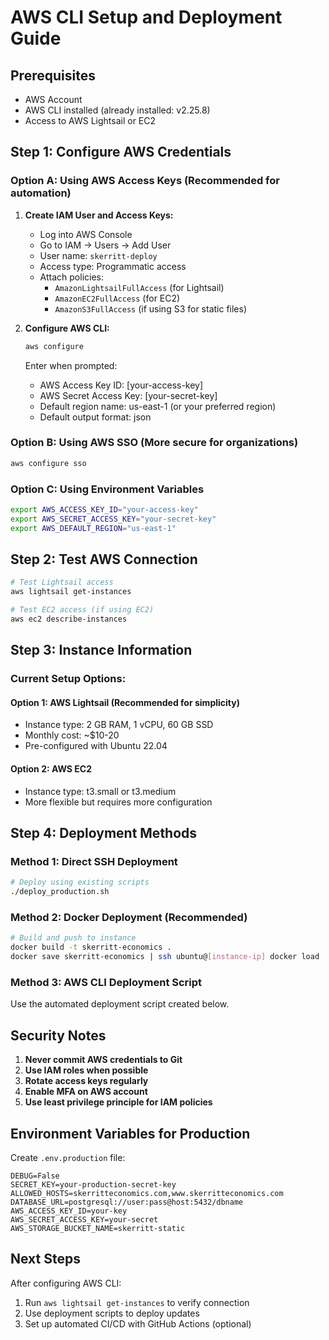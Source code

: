 # AWS CLI Setup and Deployment Guide

## Prerequisites
- AWS Account
- AWS CLI installed (already installed: v2.25.8)
- Access to AWS Lightsail or EC2

## Step 1: Configure AWS Credentials

### Option A: Using AWS Access Keys (Recommended for automation)

1. **Create IAM User and Access Keys:**
   - Log into AWS Console
   - Go to IAM → Users → Add User
   - User name: `skerritt-deploy`
   - Access type: Programmatic access
   - Attach policies:
     - `AmazonLightsailFullAccess` (for Lightsail)
     - `AmazonEC2FullAccess` (for EC2)
     - `AmazonS3FullAccess` (if using S3 for static files)

2. **Configure AWS CLI:**
   ```bash
   aws configure
   ```
   Enter when prompted:
   - AWS Access Key ID: [your-access-key]
   - AWS Secret Access Key: [your-secret-key]
   - Default region name: us-east-1 (or your preferred region)
   - Default output format: json

### Option B: Using AWS SSO (More secure for organizations)
```bash
aws configure sso
```

### Option C: Using Environment Variables
```bash
export AWS_ACCESS_KEY_ID="your-access-key"
export AWS_SECRET_ACCESS_KEY="your-secret-key"
export AWS_DEFAULT_REGION="us-east-1"
```

## Step 2: Test AWS Connection

```bash
# Test Lightsail access
aws lightsail get-instances

# Test EC2 access (if using EC2)
aws ec2 describe-instances
```

## Step 3: Instance Information

### Current Setup Options:

#### Option 1: AWS Lightsail (Recommended for simplicity)
- Instance type: 2 GB RAM, 1 vCPU, 60 GB SSD
- Monthly cost: ~$10-20
- Pre-configured with Ubuntu 22.04

#### Option 2: AWS EC2
- Instance type: t3.small or t3.medium
- More flexible but requires more configuration

## Step 4: Deployment Methods

### Method 1: Direct SSH Deployment
```bash
# Deploy using existing scripts
./deploy_production.sh
```

### Method 2: Docker Deployment (Recommended)
```bash
# Build and push to instance
docker build -t skerritt-economics .
docker save skerritt-economics | ssh ubuntu@[instance-ip] docker load
```

### Method 3: AWS CLI Deployment Script
Use the automated deployment script created below.

## Security Notes

1. **Never commit AWS credentials to Git**
2. **Use IAM roles when possible**
3. **Rotate access keys regularly**
4. **Enable MFA on AWS account**
5. **Use least privilege principle for IAM policies**

## Environment Variables for Production

Create `.env.production` file:
```
DEBUG=False
SECRET_KEY=your-production-secret-key
ALLOWED_HOSTS=skerritteconomics.com,www.skerritteconomics.com
DATABASE_URL=postgresql://user:pass@host:5432/dbname
AWS_ACCESS_KEY_ID=your-key
AWS_SECRET_ACCESS_KEY=your-secret
AWS_STORAGE_BUCKET_NAME=skerritt-static
```

## Next Steps

After configuring AWS CLI:
1. Run `aws lightsail get-instances` to verify connection
2. Use deployment scripts to deploy updates
3. Set up automated CI/CD with GitHub Actions (optional)